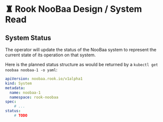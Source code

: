# ♜ Rook NooBaa Design / System Read

## System Status

The operator will update the status of the NooBaa system to represent the current state of its operation on that system.

Here is the planned status structure as would be returned by a `kubectl get noobaa noobaa-1 -o yaml`:

```yaml
apiVersion: noobaa.rook.io/v1alpha1
kind: System
metadata:
  name: noobaa-1
  namespace: rook-noobaa
spec:
    # ...
status:
    # TODO
```
